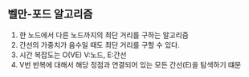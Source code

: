 벨만-포드 알고리즘
-
1. 한 노드에서 다른 노드까지의 최단 거리를 구하는 알고리즘
2. 간선의 가중치가 음수일 때도 최단 거리를 구할 수 있다.
3. 시간 복잡도는 O(VE) V:노드, E:간선
4. V번 반복에 대해서 해당 정점과 연결되어 있는 모든 간선(E)을 탐색하기 떄문
